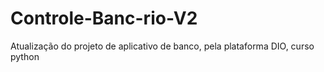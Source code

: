 # Controle-Banc-rio-V2
Atualização do projeto de aplicativo de banco, pela plataforma DIO, curso python
